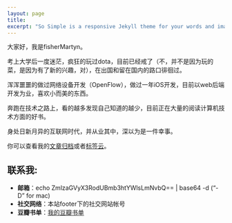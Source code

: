 ```yaml
---
layout: page
title: 
excerpt: "So Simple is a responsive Jekyll theme for your words and images."
---
```


大家好，我是fisherMartyn。

考上大学后一度迷茫，疯狂的玩过dota，目前已经戒了（不，并不是因为玩的菜，是因为有了新的兴趣，对），在出国和留在国内的路口徘徊过。

浑浑噩噩的做过网络设备开发（OpenFlow），做过一年iOS开发，目前以web后端开发为业，喜欢小而美的东西。

奔跑在技术之路上，看的越多发现自己知道的越少，目前正在大量的阅读计算机技术方面的好书。

身处日新月异的互联网时代，并从业其中，深以为是一件幸事。

你可以查看我的[文章归档](/blog/)或者[标签云](/tags/)。

## 联系我:

* <strong>邮箱</strong>：echo ZmlzaGVyX3RodUBmb3htYWlsLmNvbQ== \| base64 -d  (“-D” for mac)
* <strong>社交网络</strong>：本站footer下的社交网站帐号
* <strong>豆瓣书单</strong>：[我的豆瓣书单](http://book.douban.com/people/fishermartyn/)

